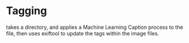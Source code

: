 # Tagging
takes a directory, and applies a Machine Learning Caption process to the file, then uses exiftool to update the tags within the image files.
